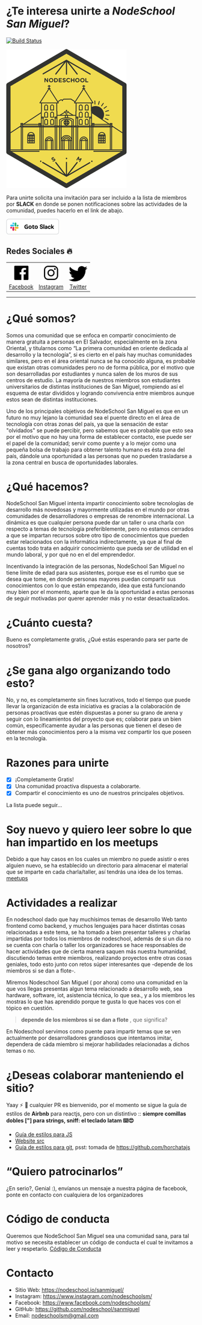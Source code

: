 # ¿Te interesa unirte a _NodeSchool San Miguel_?

[![Build Status](https://travis-ci.org/nodeschool/sanmiguel.svg?branch=master)](https://travis-ci.org/nodeschool/sanmiguel)

<img src="./logo.svg" width="320">

Para unirte solicita una invitación para ser incluido a la lista de miembros por **SLACK** en donde se ponen notificaciones sobre las actividades de la comunidad, puedes hacerlo en el link de abajo.

[<img src="./media/info/slack.png" width="140">](https://join.slack.com/t/nodeschoolsm/shared_invite/enQtNjEzNjc2NjczOTA4LWNhZDhhZTg2YzBiODUzMDJiZTg5NjZiMzIzZTg5YTIxMjIwNzRjMzIyMjQwYTA4NWJmZTIyZGQ4MmNmZjYwMTA)

## Redes Sociales :fire:

<table>
<tbody>
<td align="center">
<a href="https://www.facebook.com/nodeschoolsm/"><img src="./media/info/facebook.svg" height="50"/><br/>Facebook</a>
</td>
<td align="center">
<a href="https://www.instagram.com/nodeschoolsm/"><img src="./media/info/instagram.svg" height="50"/><br/>Instagram</a>
</td>
<td align="center">
<a href="https://www.instagram.com/nodeschoolsm/"><img src="./media/info/twitter.svg" height="50"/><br/>Twitter</a>
</td>
</tbody>
</table>

---

# ¿Qué somos?

Somos una comunidad que se enfoca en compartir conocimiento de manera gratuita a personas en El Salvador, especialmente en la zona Oriental, y titularnos como “La primera comunidad en oriente dedicada al desarrollo y la tecnología”, si es cierto en el país hay muchas comunidades similares, pero en el área oriental nunca se ha conocido alguna, es probable que existan otras comunidades pero no de forma pública, por el motivo que son desarrolladas por estudiantes y nunca salen de los muros de sus centros de estudio. La mayoría de nuestros miembros son estudiantes universitarios de distintas instituciones de San Miguel, rompiendo así el esquema de estar divididos y logrando convivencia entre miembros aunque estos sean de distintas instituciones.

Uno de los principales objetivos de NodeSchool San Miguel es que en un futuro no muy lejano la comunidad sea el puente directo en el área de tecnología con otras zonas del país, ya que la sensación de estar "olvidados" se puede percibir, pero sabemos que es probable que esto sea por el motivo que no hay una forma de establecer contacto, ese puede ser el papel de la comunidad; servir como puente y a lo mejor como una pequeña bolsa de trabajo para obtener talento humano es ésta zona del país, dándole una oportunidad a las personas que no pueden trasladarse a la zona central en busca de oportunidades laborales.

# ¿Qué hacemos?

NodeSchool San Miguel intenta impartir conocimiento sobre tecnologías de desarrollo más novedosas y mayormente utilizadas en el mundo por otras comunidades de desarrolladores o empresas de renombre internacional. La dinámica es que cualquier persona puede dar un taller o una charla con respecto a temas de tecnología preferiblemente, pero no estamos cerrados a que se impartan recursos sobre otro tipo de conocimientos que pueden estar relacionados con la informática indirectamente, ya que al final de cuentas todo trata en adquirir conocimiento que pueda ser de utilidad en el mundo laboral, y por qué no en el del emprendedor.

Incentivando la integración de las personas, NodeSchool San Miguel no tiene límite de edad para sus asistentes, porque ese es el rumbo que se desea que tome, en donde personas mayores puedan compartir sus conocimientos con lo que están empezando, idea que está funcionando muy bien por el momento, aparte que le da la oportunidad a estas personas de seguir motivadas por querer aprender más y no estar desactualizados.

# ¿Cuánto cuesta?

Bueno es completamente gratis, ¿Qué estás esperando para ser parte de nosotros?

# ¿Se gana algo organizando todo esto?

No, y no, es completamente sin fines lucrativos, todo el tiempo que puede llevar la organización de esta iniciativa es gracias a la colaboración de personas proactivas que estén dispuestas a poner su grano de arena y seguir con lo lineamientos del proyecto que es; colaborar para un bien común, específicamente ayudar a las personas que tienen el deseo de obtener más conocimientos pero a la misma vez compartir los que poseen en la tecnología.

# Razones para unirte

- [x] ¡Completamente Gratis!
- [x] Una comunidad proactiva dispuesta a colaborarte.
- [x] Compartir el conocimiento es uno de nuestros principales objetivos.

La lista puede seguir...

# Soy nuevo y quiero leer sobre lo que han impartido en los meetups

Debido a que hay casos en los cuales un miembro no puede asistir o eres alguien nuevo, se ha establecido un directorio para almacenar el material que se imparte en cada charla/taller, así tendrás una idea de los temas. [meetups](meetups)

# Actividades a realizar

En nodeschool dado que hay muchísimos temas de desarrollo Web tanto frontend como backend, y muchos lenguajes para hacer distintas cosas relacionadas a este tema, se ha tomado a bien presentar talleres y charlas impartidas por todos los miembros de nodeschool, además de si un día no se cuenta con charla o taller los organizadores se hace responsables de hacer actividades que de cierta manera saquen más nuestra humanidad, discutiendo temas entre miembros, realizando proyectos entre otras cosas geniales, todo esto junto con retos súper interesantes que -depende de los miembros si se dan a flote-.

Miremos Nodeschool San Miguel ( por ahora) como una comunidad en la que vos llegas presentas algun tema relacionado a desarrollo web, sea hardware, software, iot, asistencia técnica, lo que sea., y a los miembros les mostras lo que has aprendido porque te gusta lo que haces vos con el tópico en cuestión.

> **depende de los miembros si se dan a flote** , que significa?

En Nodeschool servimos como puente para impartir temas que se ven actualmente por desarrolladores grandiosos que intentamos imitar, dependera de cáda miembro si mejorar habilidades relacionadas a dichos temas o no.

# ¿Deseas colaborar manteniendo el sitio?

Yaay :zap: :rainbow: cualquier PR es bienvenido, por el momento se sigue la guía de estilos de **Airbnb** para reactjs, pero con un distintivo :: **siempre comillas dobles ["] para strings, sniff: el teclado latam :keyboard::heart_eyes:**

- [Guía de estilos para JS](https://github.com/airbnb/javascript/tree/master/react)
- [Website src](./website)
- [Guía de estilos para git](https://github.com/horchatajs/website/blob/master/.github/GIT_STYLEGUIDE.md), psst: tomada de https://github.com/horchatajs


# “Quiero patrocinarlos”

¿En serio?, Genial :), envíanos un mensaje a nuestra página de facebook, ponte en contacto con cualquiera de los organizadores

# Código de conducta

Queremos que NodeSchool San Miguel sea una comunidad sana, para tal motivo se necesita establecer un código de conducta el cual te invitamos a leer y respetarlo. [Código de Conducta](CODE_OF_CONDUCT.md)

# Contacto

- Sitio Web: https://nodeschool.io/sanmiguel/
- Instagram: https://www.instagram.com/nodeschoolsm/
- Facebook: https://www.facebook.com/nodeschoolsm/
- GitHub: https://github.com/nodeschool/sanmiguel
- Email: nodeschoolsm@gmail.com
